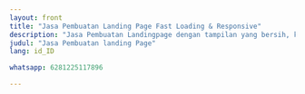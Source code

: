 ```yaml
---
layout: front
title: "Jasa Pembuatan Landing Page Fast Loading & Responsive"
description: "Jasa Pembuatan Landingpage dengan tampilan yang bersih, kekinian dan fast loading; Anda cukup kirim data, kami yang buatkan dan kelola"
judul: "Jasa Pembuatan landing Page"
lang: id_ID

whatsapp: 6281225117896

---
```

